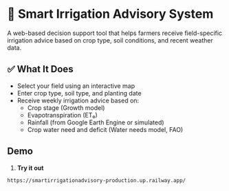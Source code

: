 # 🌾 Smart Irrigation Advisory System

A web-based decision support tool that helps farmers receive field-specific irrigation advice based on crop type, soil conditions, and recent weather data.

## ✅ What It Does

- Select your field using an interactive map
- Enter crop type, soil type, and planting date
- Receive weekly irrigation advice based on:
  - Crop stage (Growth model)
  - Evapotranspiration (ET₀)
  - Rainfall (from Google Earth Engine or simulated)
  - Crop water need and deficit (Water needs model, FAO)

## Demo

1. **Try it out**

```bash
https://smartirrigationadvisory-production.up.railway.app/

```
